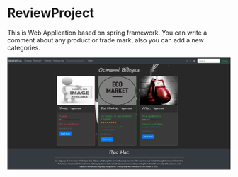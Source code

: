 # ReviewProject
This is Web Application based on spring framework. 
You can write a comment about any product or trade mark, also you can add a new categories.

![Image alt](https://github.com/ipanyok/ReviewProject/raw/master/src/main/resources/mainview.jpg)
